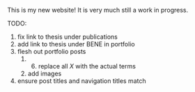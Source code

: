This is my new website! It is very much still a work in progress.

TODO:
1) fix link to thesis under publications
2) add link to thesis under BENE in portfolio
3) flesh out portfolio posts
   1) 6) replace all *X* with the actual terms
   2) add images
4) ensure post titles and navigation titles match

